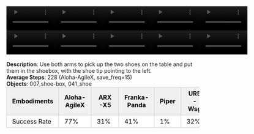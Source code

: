 <!DOCTYPE html>
<html lang="en">
<body>
    <div style="display: flex;">
        <video src="./task_video_clean/place_dual_shoes/aloha-agilex_head.mp4" controls loop muted autoplay style="width: 25%;"></video>
        <video src="./task_video_clean/place_dual_shoes/franka-panda_head.mp4" controls loop muted autoplay style="width: 25%;"></video>
        <video src="./task_video_clean/place_dual_shoes/ARX-X5_head.mp4" controls loop muted autoplay style="width: 25%;"></video>
        <video src="./task_video_clean/place_dual_shoes/piper_head.mp4" controls loop muted autoplay style="width: 25%;"></video>
        <video src="./task_video_clean/place_dual_shoes/ur5-wsg_head.mp4" controls loop muted autoplay style="width: 25%;"></video>
    </div>
    <div style="display: flex;">
        <video src="./task_video_clean/place_dual_shoes/aloha-agilex_world.mp4" controls loop muted autoplay style="width: 25%;"></video>
        <video src="./task_video_clean/place_dual_shoes/franka-panda_world.mp4" controls loop muted autoplay style="width: 25%;"></video>
        <video src="./task_video_clean/place_dual_shoes/ARX-X5_world.mp4" controls loop muted autoplay style="width: 25%;"></video>
        <video src="./task_video_clean/place_dual_shoes/piper_world.mp4" controls loop muted autoplay style="width: 25%;"></video>
        <video src="./task_video_clean/place_dual_shoes/ur5-wsg_world.mp4" controls loop muted autoplay style="width: 25%;"></video>
    </div>
    <br><b>Description</b>: Use both arms to pick up the two shoes on the table and put them in the shoebox, with the shoe tip pointing to the left.<br>
    <b>Average Steps</b>: 228 (Aloha-AgileX, save_freq=15)<br>
    <b>Objects</b>: 007_shoe-box, 041_shoe<br>
    <table style="margin:0 auto;border-collapse:collapse;width:auto;min-width:180px;background-color:white;">
        <thead>
            <tr style="background:#f0f0f0;">
                <th style="border:1px solid #ccc;padding:6px 14px;color:black;">Embodiments</th>
                <th style="border:1px solid #ccc;padding:6px 14px;color:black;">Aloha-AgileX</th>
                <th style="border:1px solid #ccc;padding:6px 14px;color:black;">ARX-X5</th>
                <th style="border:1px solid #ccc;padding:6px 14px;color:black;">Franka-Panda</th>
                <th style="border:1px solid #ccc;padding:6px 14px;color:black;">Piper</th>
                <th style="border:1px solid #ccc;padding:6px 14px;color:black;">UR5-Wsg</th>
            </tr>
        </thead>
        <tbody>
            <tr style="background:white;">
                <td style="border:1px solid #ccc;padding:6px 14px;color:black;">Success Rate</td>
                <td style="border:1px solid #ccc;padding:6px 14px;color:black;">77%</td>
                <td style="border:1px solid #ccc;padding:6px 14px;color:black;">31%</td>
                <td style="border:1px solid #ccc;padding:6px 14px;color:black;">41%</td>
                <td style="border:1px solid #ccc;padding:6px 14px;color:black;">1%</td>
                <td style="border:1px solid #ccc;padding:6px 14px;color:black;">32%</td>
            </tr>
        </tbody>
    </table>
</body>
</html>
